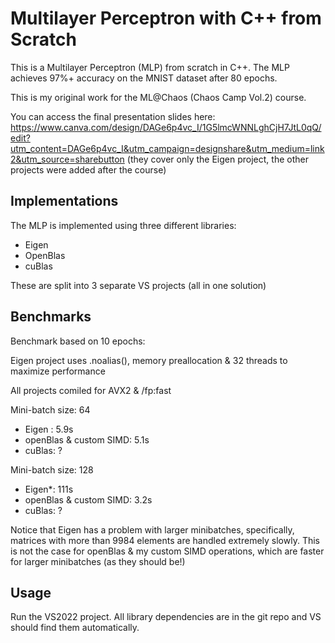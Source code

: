 # Multilayer Perceptron with C++ from Scratch

This is a Multilayer Perceptron (MLP) from scratch in C++. The MLP achieves 97%+ accuracy on the MNIST dataset after 80 epochs.

This is my original work for the ML@Chaos (Chaos Camp Vol.2) course.

You can access the final presentation slides here: https://www.canva.com/design/DAGe6p4vc_I/1G5lmcWNNLghCjH7JtL0qQ/edit?utm_content=DAGe6p4vc_I&utm_campaign=designshare&utm_medium=link2&utm_source=sharebutton
(they cover only the Eigen project, the other projects were added after the course)

## Implementations

The MLP is implemented using three different libraries:
- Eigen
- OpenBlas
- cuBlas

These are split into 3 separate VS projects (all in one solution)

## Benchmarks

Benchmark based on 10 epochs:

Eigen project uses .noalias(), memory preallocation & 32 threads to maximize performance

All projects comiled for AVX2 & /fp:fast

Mini-batch size: 64
- Eigen : 5.9s
- openBlas & custom SIMD: 5.1s
- cuBlas: ?

Mini-batch size: 128
- Eigen\*: 111s
- openBlas & custom SIMD:  3.2s
- cuBlas: ?

Notice that Eigen has a problem with larger minibatches, specifically, matrices with more than 9984 elements are handled extremely slowly.
This is not the case for openBlas & my custom SIMD operations, which are faster for larger minibatches (as they should be!)


## Usage

Run the VS2022 project. All library dependencies are in the git repo and VS should find them automatically.